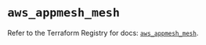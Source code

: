 # `aws_appmesh_mesh`

Refer to the Terraform Registry for docs: [`aws_appmesh_mesh`](https://registry.terraform.io/providers/hashicorp/aws/5.90.0/docs/resources/appmesh_mesh).
